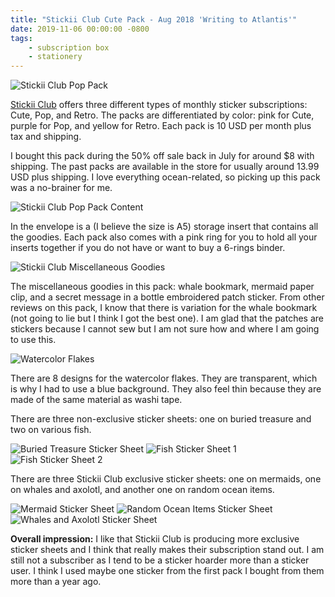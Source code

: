 ```yaml
---
title: "Stickii Club Cute Pack - Aug 2018 'Writing to Atlantis'"
date: 2019-11-06 00:00:00 -0800
tags:
    - subscription box
    - stationery
---
```


![Stickii Club Pop Pack](https://i.imgur.com/sQvYYl9.jpg)

[Stickii Club](http://www.stickii.club/) offers three different types of monthly sticker subscriptions: Cute, Pop, and Retro. The packs are differentiated by color: pink for Cute, purple for Pop, and yellow for Retro. Each pack is 10 USD per month plus tax and shipping.

I bought this pack during the 50% off sale back in July for around $8 with shipping. The past packs are available in the store for usually around 13.99 USD plus shipping. I love everything ocean-related, so picking up this pack was a no-brainer for me.

![Stickii Club Pop Pack Content](https://i.imgur.com/nyJSowc.jpg)

In the envelope is a (I believe the size is A5) storage insert that contains all the goodies. Each pack also comes with a pink ring for you to hold all your inserts together if you do not have or want to buy a 6-rings binder.

![Stickii Club Miscellaneous Goodies](https://i.imgur.com/OG5wex5.jpg)

The miscellaneous goodies in this pack: whale bookmark, mermaid paper clip, and a secret message in a bottle embroidered patch sticker. From other reviews on this pack, I know that there is variation for the whale bookmark (not going to lie but I think I got the best one). I am glad that the patches are stickers because I cannot sew but I am not sure how and where I am going to use this.

![Watercolor Flakes](https://i.imgur.com/klsM9Rf.jpg)

There are 8 designs for the watercolor flakes. They are transparent, which is why I had to use a blue background. They also feel thin because they are made of the same material as washi tape.

There are three non-exclusive sticker sheets: one on buried treasure and two on various fish.

![Buried Treasure Sticker Sheet](https://i.imgur.com/cXN8F7j.jpg)
![Fish Sticker Sheet 1](https://i.imgur.com/Ty75LuU.jpg)
![Fish Sticker Sheet 2](https://i.imgur.com/KMR0S2y.jpg)

There are three Stickii Club exclusive sticker sheets: one on mermaids, one on whales and axolotl, and another one on random ocean items.

![Mermaid Sticker Sheet](https://i.imgur.com/MVeeGKb.jpg)
![Random Ocean Items Sticker Sheet](https://i.imgur.com/J6B8Zbe.jpg)
![Whales and Axolotl Sticker Sheet](https://i.imgur.com/qOSdhgW.jpg)

**Overall impression:** I like that Stickii Club is producing more exclusive sticker sheets and I think that really makes their subscription stand out. I am still not a subscriber as I tend to be a sticker hoarder more than a sticker user. I think I used maybe one sticker from the first pack I bought from them more than a year ago.
